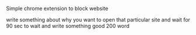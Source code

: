 Simple chrome extension to block website

write something about why you want to open that particular site and wait for 90 sec to wait and write something good 200 word 
